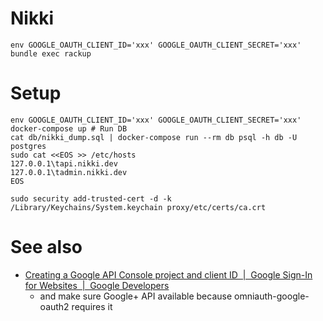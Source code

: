 # Nikki

```
env GOOGLE_OAUTH_CLIENT_ID='xxx' GOOGLE_OAUTH_CLIENT_SECRET='xxx' bundle exec rackup
```

# Setup

```
env GOOGLE_OAUTH_CLIENT_ID='xxx' GOOGLE_OAUTH_CLIENT_SECRET='xxx' docker-compose up # Run DB
cat db/nikki_dump.sql | docker-compose run --rm db psql -h db -U postgres
sudo cat <<EOS >> /etc/hosts
127.0.0.1\tapi.nikki.dev
127.0.0.1\tadmin.nikki.dev
EOS

sudo security add-trusted-cert -d -k /Library/Keychains/System.keychain proxy/etc/certs/ca.crt
```

# See also

- [Creating a Google API Console project and client ID  |  Google Sign-In for Websites  |  Google Developers](https://developers.google.com/identity/sign-in/web/devconsole-project)
  - and make sure Google+ API available because omniauth-google-oauth2 requires it
